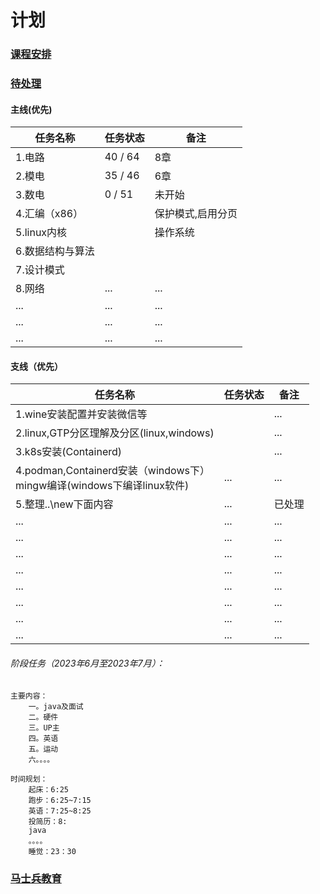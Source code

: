 # 计划

### [课程安排](course.md)

### [待处理](pending.md)

#### 主线(优先)

| 任务名称    | 任务状态 | 备注 |
| ----------- | -------- | ---- |
| 1.电路      | 40 / 64 | 8章 |
| 2.模电      | 35 / 46 | 6章 |
| 3.数电      | 0 / 51 | 未开始 |
| 4.汇编（x86） |          | 保护模式,启用分页 |
| 5.linux内核 |          | 操作系统 |
|  6.数据结构与算法	 |       |  |
|  7.设计模式	 |       |    |
|  8.网络	 | ... | ... |
|  ...	     |   ...    | ...   |
|  ...	     |   ...    | ...   |
|  ...	     |   ...    | ...   |

#### 支线（优先）

| 任务名称       | 任务状态 | 备注 |
| -------------- | -------- | ---- |
| 1.wine安装配置并安装微信等 |  | ... |
| 2.linux,GTP分区理解及分区(linux,windows) |          | ... |
|    3.k8s安装(Containerd)    |          | ... |
|    4.podman,Containerd安装（windows下）<br/>mingw编译(windows下编译linux软件)    |   ...       |   ...   |
|    5.整理..\new下面内容    |   ...       |   已处理   |
|    ...    |   ...       |   ...   |
| ... |   ...       |   ...   |
| ... |   ...       |   ...   |
| ... |   ...       |   ...   |
|    ...     |   ...       |   ...   |
|    ...     |   ...       |   ...   |
|    ...     |   ...       |   ...   |
|    ...     |   ...       |   ...   |

###### 阶段任务（2023年6月至2023年7月）：

```
主要内容：
    一。java及面试
    二。硬件
    三。UP主
    四。英语
    五。运动
    六。。。。

时间规划：
	起床：6:25
	跑步：6:25~7:15
	英语：7:25~8:25
	投简历：8:
	java
	。。。。
	睡觉：23：30
```

### [马士兵教育](mashibing.md)

